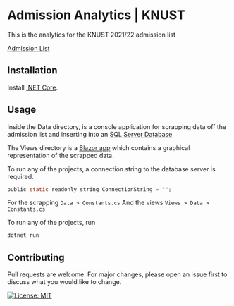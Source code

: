 

# Admission Analytics | KNUST

This is the analytics for the KNUST 2021/22 admission list

[Admission List](https://apps.knust.edu.gh/admissions/check/)

## Installation

Install [.NET Core](https://docs.microsoft.com/en-us/dotnet/core/install/).

## Usage
Inside the Data directory, is a console application for scrapping data off the admission list and inserting into an [SQL Server Database](https://www.microsoft.com/en-us/sql-server)

The Views directory is a [Blazor app](https://dotnet.microsoft.com/en-us/apps/aspnet/web-apps/blazor) which contains a graphical representation of the scrapped data.

To run any of the projects, a connection string to the database server is required.
 
```c
public static readonly string ConnectionString = "";
```

For the scrapping
``Data > Constants.cs``
And the views
``Views > Data > Constants.cs``

To run any of the projects, run

```bash
dotnet run
```

## Contributing
Pull requests are welcome. For major changes, please open an issue first to discuss what you would like to change.

[![License: MIT](https://img.shields.io/badge/License-MIT-yellow.svg)](https://opensource.org/licenses/MIT)